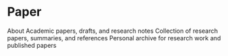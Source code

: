 # Paper
About Academic papers, drafts, and research notes Collection of research papers, summaries, and references Personal archive for research work and published papers
